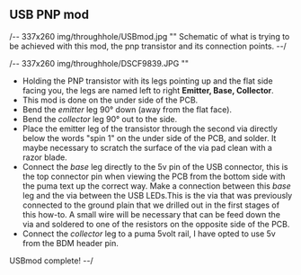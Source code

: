 ## USB PNP mod

/-- 337x260 img/throughhole/USBmod.jpg ""  Schematic of what is trying to be achieved with this mod, the pnp transistor and its connection points.  --/

/-- 337x260 img/throughhole/DSCF9839.JPG "" 

- Holding the PNP transistor with its legs pointing up and the flat side facing you, the legs are named left to right **Emitter, Base, Collector**.
- This mod is done on the under side of the PCB.
- Bend the *emitter* leg 90&deg; down (away from the flat face).
- Bend the *collector* leg 90&deg; out to the side.
- Place the emitter leg of the transistor through the second via directly below the words "spin 1" on the under side of the PCB, and solder. It maybe necessary to scratch the surface of the via pad  clean with a razor blade.
- Connect the *base* leg directly to the 5v pin of the USB connector, this is the top connector pin when viewing the PCB from the bottom side with the puma text up the correct way. Make a connection between this *base* leg and the via between the USB LEDs.This is the via that was previously connected to the ground plain that we drilled out in the first stages of this how-to. A small wire will be necessary that can be feed down the via and soldered to one of the resistors on the opposite side of the PCB.
- Connect the *collector* leg to a puma 5volt rail, I have opted to use 5v from the BDM header pin.

USBmod complete!
--/

